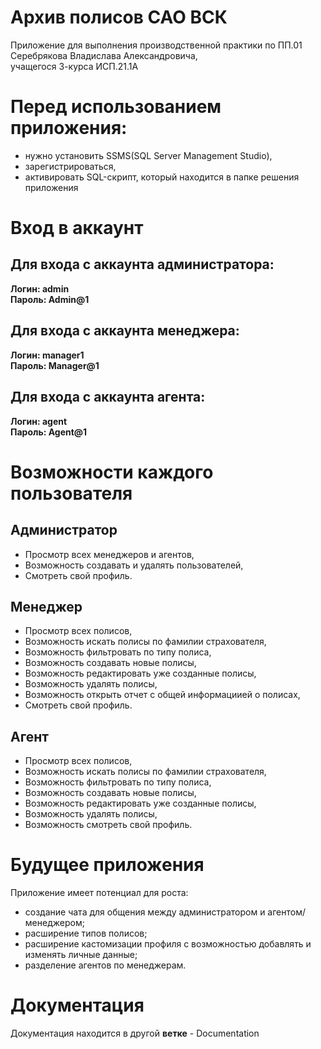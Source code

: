 # Архив полисов САО ВСК

Приложение для выполнения производственной практики по ПП.01  
Серебрякова Владислава Александровича,  
учащегося 3-курса ИСП.21.1А

# Перед использованием приложения:  
- нужно установить SSMS(SQL Server Management Studio),  
- зарегистрироваться,  
- активировать SQL-скрипт, который находится в папке решения приложения  

# Вход в аккаунт

## Для входа с аккаунта администратора:  

**Логин: admin**  
**Пароль: Admin@1**

## Для входа с аккаунта менеджера:

**Логин: manager1**  
**Пароль: Manager@1**  

## Для входа с аккаунта агента:

**Логин: agent**  
**Пароль: Agent@1**

# Возможности каждого пользователя

## Администратор

- Просмотр всех менеджеров и агентов,  
- Возможность создавать и удалять пользователей,  
- Смотреть свой профиль.

## Менеджер

- Просмотр всех полисов,  
- Возможность искать полисы по фамилии страхователя,  
- Возможность фильтровать по типу полиса,  
- Возможность создавать новые полисы,  
- Возможность редактировать уже созданные полисы,  
- Возможность удалять полисы,  
- Возможность открыть отчет с общей информациией о полисах,  
- Смотреть свой профиль.

## Агент

- Просмотр всех полисов,  
- Возможность искать полисы по фамилии страхователя,  
- Возможность фильтровать по типу полиса,  
- Возможность создавать новые полисы,  
- Возможность редактировать уже созданные полисы,  
- Возможность удалять полисы,  
- Возможность смотреть свой профиль.

# Будущее приложения

Приложение имеет потенциал для роста:  
- создание чата для общения между администратором и агентом/менеджером;  
- расширение типов полисов;  
- расширение кастомизации профиля с возможностью добавлять и изменять личные данные;  
- разделение агентов по менеджерам.

# Документация

Документация находится в другой **ветке** - Documentation 
